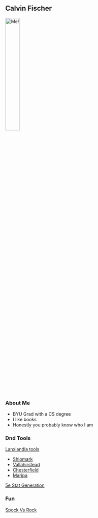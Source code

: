 

## Calvin Fischer

<img src="https://calvinlf.github.io/docs/DSC_3016.jpg"  width="30%" height="30%" alt="Me!">

### About Me
- BYU Grad with a CS degree
- I like books
- Honestly you probably know who I am

### Dnd Tools

[Lanxlandia tools](https://calvinlf.github.io/DndTools/lanxlandia)

 - [Shiomark](https://calvinlf.github.io/DndTools/shiomark)
 - [Vallahirstead](https://calvinlf.github.io/DndTools/vallahirstead)
 - [Chesterfield](https://calvinlf.github.io/DndTools/chesterfield)
 - [Maripa](https://calvinlf.github.io/DndTools/maripa)

[5e Stat Generation](https://calvinlf.github.io/DndTools/stat_gen)

### Fun
[Spock Vs Rock](https://calvinlf.github.io/SvR/play.html)
